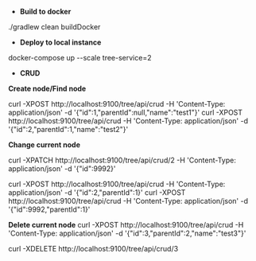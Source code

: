 * **Build to docker**

./gradlew clean buildDocker

* **Deploy to local instance**

docker-compose up --scale tree-service=2

* **CRUD**

**Create node/Find node**

curl -XPOST http://localhost:9100/tree/api/crud -H 'Content-Type: application/json' -d '{"id":1,"parentId":null,"name":"test1"}'
curl -XPOST http://localhost:9100/tree/api/crud -H 'Content-Type: application/json' -d '{"id":2,"parentId":1,"name":"test2"}'

**Change current node**

curl -XPATCH http://localhost:9100/tree/api/crud/2 -H 'Content-Type: application/json' -d '{"id":9992}'

curl -XPOST http://localhost:9100/tree/api/crud -H 'Content-Type: application/json' -d '{"id":2,"parentId":1}'
curl -XPOST http://localhost:9100/tree/api/crud -H 'Content-Type: application/json' -d '{"id":9992,"parentId":1}'


**Delete current node**
curl -XPOST http://localhost:9100/tree/api/crud -H 'Content-Type: application/json' -d '{"id":3,"parentId":2,"name":"test3"}'

curl -XDELETE http://localhost:9100/tree/api/crud/3